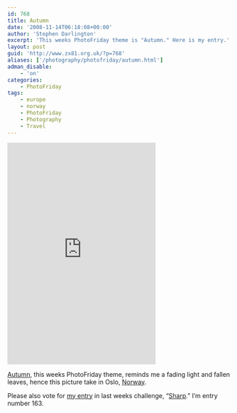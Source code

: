 ```yaml
---
id: 768
title: Autumn
date: '2008-11-14T06:18:08+00:00'
author: 'Stephen Darlington'
excerpt: 'This weeks PhotoFriday theme is "Autumn." Here is my entry.'
layout: post
guid: 'http://www.zx81.org.uk/?p=768'
aliases: ['/photography/photofriday/autumn.html']
adman_disable:
    - 'on'
categories:
    - PhotoFriday
tags:
    - europe
    - norway
    - PhotoFriday
    - Photography
    - Travel
---
```


<iframe allowfullscreen="" frameborder="0" height="500" loading="lazy" mozallowfullscreen="" msallowfullscreen="" oallowfullscreen="" src="https://www.flickr.com/photos/stephendarlington/5195004785/player/" webkitallowfullscreen="" width="334"></iframe>

[Autumn](http://www.photofriday.com/archives/challenge/000825.php), this weeks PhotoFriday theme, reminds me a fading light and fallen leaves, hence this picture take in Oslo, [Norway](/travel/norway.html).

Please also vote for [my entry](/photography/photofriday/sharp.html) in last weeks challenge, “[Sharp](http://www.photofriday.com/linkviewer.php?id=823).” I’m entry number 163.